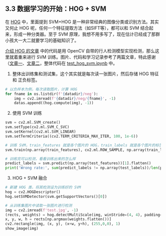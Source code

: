 ## 3.3 数据学习的开始：HOG + SVM 

在 [HOG](./2.3.md) 中，里面提到 SVM+HOG 是一种非常经典的图像分类或识别方法。其实又何止 HOG 呢，任何一个特征提取方法（如SIFT等），都可以和 SVM 结合起来，形成一种分类器。至于 SVM 原理，我想不用多写了，现在估计已经成了那群小孩大一大二就要学习的基础知识了。

[介绍 HOG 的文章](./2.3.md) 中的代码是用 OpenCV 自带的行人检测模型实现检测，那么这里就着重来进行 SVM 训练。图片、代码和学习记录参考了两篇文章，特此感谢（[文章一](https://blog.csdn.net/qq_43328040/article/details/109299478)、[文章二](https://machinelearningmastery.com/opencv_object_detection/)，整体代码在 [test_hog_svm.ipynb](../code/test_hog_svm.ipynb) 中。

1. 整体出训练集和测试集，这个其实就是每次读一张图片，然后存储 HOG 特征 和 正负标签。

```python
# 以负样本为例，每次读取图片，计算 HOG
for fname in os.listdir(f'{datadir}/neg'):
    img = cv2.imread(f'{datadir}/neg/{fname}', -1)
    datas.append((hog.compute(img), -1))
```

2. 使用 SVM 训练

```python
svm = cv2.ml.SVM_create()
svm.setType(cv2.ml.SVM_C_SVC)
svm.setKernel(cv2.ml.SVM_LINEAR)
svm.setTermCriteria((cv2.TERM_CRITERIA_MAX_ITER, 100, 1e-6))

# 训练 SVM，train_features 就是各个图片的 HOG，train_labels 就是各个图片的标签
svm.train(np.array(train_features), cv2.ml.ROW_SAMPLE, np.array(train_labels))

# 训练完可以检测，看看训练出来的怎么样
predict_labels = svm.predict(np.array(test_features))[1].flatten()
print('Wrong rate:', sum(predict_labels != np.array(test_labels))/len(predict_labels))
```

3. HOG + SVM 融合

```python
# 新建 HOG 类，将其检测设为训练好的 SVM
hog = cv2.HOGDescriptor()
hog.setSVMDetector(svm.getSupportVectors()[0])

# 从训练集图片中读取一张图片进行检测
img = cv2.imread(f'test.jpg', -1)
(rects, weights) = hog.detectMultiScale(img, winStride=(4, 4), padding=(8, 8), scale=1.05)
x, y, w, h = rects[np.argmax(weights.flatten())]
cv2.rectangle(img, (x, y), (x+w, y+h), (255,0,0), 1)
show_image(img)
```